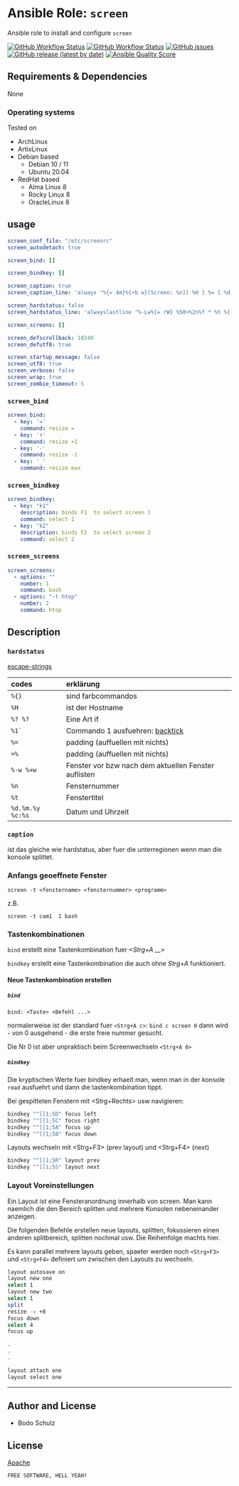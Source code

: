 
# Ansible Role:  `screen`

Ansible role to install and configure `screen`


[![GitHub Workflow Status](https://img.shields.io/github/actions/workflow/status/bodsch/ansible-screen/main.yml?branch=main)][ci]
[![GitHub Workflow Status](https://img.shields.io/github/workflow/status/bodsch/ansible-screen/CI)][ci]
[![GitHub issues](https://img.shields.io/github/issues/bodsch/ansible-screen)][issues]
[![GitHub release (latest by date)](https://img.shields.io/github/v/release/bodsch/ansible-screen)][releases]
[![Ansible Quality Score](https://img.shields.io/ansible/quality/50067?label=role%20quality)][quality]

[ci]: https://github.com/bodsch/ansible-screen/actions
[issues]: https://github.com/bodsch/ansible-screen/issues?q=is%3Aopen+is%3Aissue
[releases]: https://github.com/bodsch/ansible-screen/releases
[quality]: https://galaxy.ansible.com/bodsch/screen


## Requirements & Dependencies

None

### Operating systems

Tested on

* ArchLinux
* ArtixLinux
* Debian based
    - Debian 10 / 11
    - Ubuntu 20.04
* RedHat based
    - Alma Linux 8
    - Rocky Linux 8
    - OracleLinux 8

## usage


```yaml
screen_conf_file: "/etc/screenrc"
screen_autodetach: true

screen_bind: []

screen_bindkey: []

screen_caption: true
screen_caption_line: 'always "%{= 4m}%{+b w}[Screen: %n][ %H ] %= [ %d.%m.%y %c:%s ]"'

screen_hardstatus: false
screen_hardstatus_line: 'alwayslastline "%-Lw%{= rW} %50>%2n%f * %t %{-}%+Lw%<  %= "'

screen_screens: []

screen_defscrollback: 10240
screen_defutf8: true

screen_startup_message: false
screen_utf8: true
screen_verbose: false
screen_wrap: true
screen_zombie_timeout: 5
```

### `screen_bind`

```yaml
screen_bind:
  - key: '='
    command: resize =
  - key: '+'
    command: resize +1
  - key: '-'
    command: resize -1
  - key: '_'
    command: resize max
```

### `screen_bindkey`

```yaml
screen_bindkey:
  - key: "k1"
    description: binds F1  to select screen 1
    command: select 1
  - key: "k2"
    description: binds F2  to select screen 2
    command: select 2
```


### `screen_screens`

```yaml
screen_screens:
  - options: ""
    number: 1
    command: bash
  - options: "-t htop"
    number: 2
    command: htop
```

## Description


### `hardstatus`

[escape-strings](https://www.gnu.org/software/screen/manual/screen.html#String-Escapes)

| codes            | erklärung |
| :----            | :---- |
|`%{}`             | sind farbcommandos |
| `%H`             | ist der Hostname |
| `%? %?`          | Eine Art if |
| <code>%1`</code> | Commando 1 ausfuehren: [backtick](https://www.gnu.org/software/screen/manual/screen.html#Backtick) |
| `%=`             | padding (auffuellen mit nichts) |
| `=%`             | padding (auffuellen mit nichts) |
| `%-w %+w`        | Fenster vor bzw nach dem aktuellen Fenster auflisten |
| `%n`             | Fensternummer |
| `%t`             | Fenstertitel |
| `%d.%m.%y %c:%s` | Datum und Uhrzeit |

### `caption`

ist das gleiche wie hardstatus, aber fuer die unterregionen wenn man die konsole splittet.

### Anfangs geoeffnete Fenster

`screen -t <fenstername> <fensternummer> <programm>`

z.B.

`screen -t cam1  1 bash`

### Tastenkombinationen

`bind` erstellt eine Tastenkombination fuer *<Strg+A __>*

`bindkey` erstellt eine Tastenkombination die auch ohne *Strg+A* funktioniert.


#### Neue Tastenkombination erstellen

##### `bind`

`bind: <Taste> <Befehl ...>`

normalerweise ist der standard fuer `<Strg+A c>`: `bind c screen 0` dann wird - von 0 ausgehend - die erste freie nummer gesucht.

Die Nr 0 ist aber unpraktisch beim Screenwechseln `<Strg+A 0>`

##### `bindkey`

Die kryptischen Werte fuer bindkey erhaelt man, wenn man in der konsole `read` ausfuehrt und dann die tastenkombination tippt.

Bei gespitteten Fenstern mit <Strg+Rechts> usw navigieren:

```bash
bindkey "^[[1;5D" focus left
bindkey "^[[1;5C" focus right
bindkey "^[[1;5A" focus up
bindkey "^[[1;5B" focus down
```

Layouts wechseln mit <Strg+F3> (prev layout) und <Strg+F4> (next)

```bash
bindkey "^[[1;5R" layout prev
bindkey "^[[1;5S" layout next
```



### Layout Voreinstellungen

Ein Layout ist eine Fensteranordnung innerhalb von screen. 
Man kann naemlich die den Bereich splitten und mehrere Konsolen nebeneinander anzeigen.

Die folgenden Befehle erstellen neue layouts, splitten, fokussieren einen anderen
splitbereich, splitten nochmal usw. Die Reihenfolge machts hier.

Es kann parallel mehrere layouts geben, spaeter werden noch `<Strg+F3>` und `<Strg+F4>` definiert um zwischen den Layouts zu wechseln.

```bash
layout autosave on
layout new one
select 1
layout new two
select 1
split
resize -v +8
focus down
select 4
focus up

.
.
.

layout attach one
layout select one
```


---

## Author and License

- Bodo Schulz

## License

[Apache](LICENSE)

`FREE SOFTWARE, HELL YEAH!`
